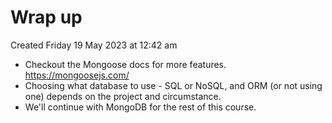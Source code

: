 # Wrap up
Created Friday 19 May 2023 at 12:42 am

- Checkout the Mongoose docs for more features. https://mongoosejs.com/
- Choosing what database to use - SQL or NoSQL, and ORM (or not using one) depends on the project and circumstance.
- We'll continue with MongoDB for the rest of this course.